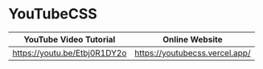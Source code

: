 # YouTubeCSS

| YouTube Video Tutorial        | Online Website                                  |
|------------------------------ | ----------------------------------------------- |
| https://youtu.be/Etbj0R1DY2o  | https://youtubecss.vercel.app/                  |
